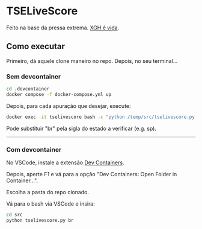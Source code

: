 # TSELiveScore

Feito na base da pressa extrema. [XGH é vida](https://gohorseprocess.com.br/extreme-go-horse-xgh/).

## Como executar

Primeiro, dá aquele clone maneiro no repo. Depois, no seu terminal...

### Sem devcontainer
```bash
cd .devcontainer
docker compose -f docker-compose.yml up
```
Depois, para cada apuração que desejar, execute:
```bash
docker exec -it tselivescore bash -c "python /temp/src/tselivescore.py br"
```
Pode substituir "br" pela sigla do estado a verificar (e.g. sp).

---

### Com devcontainer
No VSCode, instale a extensão [Dev Containers](https://marketplace.visualstudio.com/items?itemName=ms-vscode-remote.remote-containers). 

Depois, aperte F1 e vá para a opção "Dev Containers: Open Folder in Container...".

Escolha a pasta do repo clonado.

Vá para o bash via VSCode e insira:
```bash
cd src
python tselivescore.py br
```